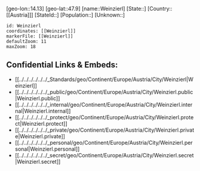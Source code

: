 ﻿---
location: [47.9,14.13]
mapzoom: [7,12] 
mapmarker: city 
type: City
tags:
- geo/City


SpocWebEntityId: 35508
isDeleted: false
confidential: public

---
[geo-lon::14.13]
[geo-lat::47.9]
[name::Weinzierl]
[State::]
[Country::[[Austria]]]
[StateId::]
[Population::]
[Unknown::]


```leaflet
id: Weinzierl
coordinates: [[Weinzierl]]
markerFile: [[Weinzierl]]
defaultZoom: 11 
maxZoom: 18
```


## Confidential Links & Embeds: 
- [[../../../../../../_Standards/geo/Continent/Europe/Austria/City/Weinzierl|Weinzierl]] 
- [[../../../../../../_public/geo/Continent/Europe/Austria/City/Weinzierl.public|Weinzierl.public]] 
- [[../../../../../../_internal/geo/Continent/Europe/Austria/City/Weinzierl.internal|Weinzierl.internal]] 
- [[../../../../../../_protect/geo/Continent/Europe/Austria/City/Weinzierl.protect|Weinzierl.protect]] 
- [[../../../../../../_private/geo/Continent/Europe/Austria/City/Weinzierl.private|Weinzierl.private]] 
- [[../../../../../../_personal/geo/Continent/Europe/Austria/City/Weinzierl.personal|Weinzierl.personal]] 
- [[../../../../../../_secret/geo/Continent/Europe/Austria/City/Weinzierl.secret|Weinzierl.secret]] 
